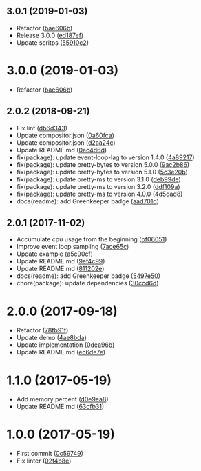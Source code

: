 <a name="3.0.1"></a>
## 3.0.1 (2019-01-03)

* Refactor ([bae606b](https://github.com/kikobeats/process-stats/commit/bae606b))
* Release 3.0.0 ([ed187ef](https://github.com/kikobeats/process-stats/commit/ed187ef))
* Update scritps ([55910c2](https://github.com/kikobeats/process-stats/commit/55910c2))



<a name="3.0.0"></a>
# 3.0.0 (2019-01-03)

* Refactor ([bae606b](https://github.com/kikobeats/process-stats/commit/bae606b))



<a name="2.0.2"></a>
## 2.0.2 (2018-09-21)

* Fix lint ([db6d343](https://github.com/kikobeats/process-stats/commit/db6d343))
* Update compositor.json ([0a60fca](https://github.com/kikobeats/process-stats/commit/0a60fca))
* Update compositor.json ([d2aa24c](https://github.com/kikobeats/process-stats/commit/d2aa24c))
* Update README.md ([0ec4d6d](https://github.com/kikobeats/process-stats/commit/0ec4d6d))
* fix(package): update event-loop-lag to version 1.4.0 ([4a89217](https://github.com/kikobeats/process-stats/commit/4a89217))
* fix(package): update pretty-bytes to version 5.0.0 ([9ac2b86](https://github.com/kikobeats/process-stats/commit/9ac2b86))
* fix(package): update pretty-bytes to version 5.1.0 ([5c3e20b](https://github.com/kikobeats/process-stats/commit/5c3e20b))
* fix(package): update pretty-ms to version 3.1.0 ([deb99de](https://github.com/kikobeats/process-stats/commit/deb99de))
* fix(package): update pretty-ms to version 3.2.0 ([ddf109a](https://github.com/kikobeats/process-stats/commit/ddf109a))
* fix(package): update pretty-ms to version 4.0.0 ([4d5dad8](https://github.com/kikobeats/process-stats/commit/4d5dad8))
* docs(readme): add Greenkeeper badge ([aad701d](https://github.com/kikobeats/process-stats/commit/aad701d))



<a name="2.0.1"></a>
## 2.0.1 (2017-11-02)

* Accumulate cpu usage from the beginning ([bf06051](https://github.com/kikobeats/process-stats/commit/bf06051))
* Improve event loop sampling ([7ace65c](https://github.com/kikobeats/process-stats/commit/7ace65c))
* Update example ([a5c90cf](https://github.com/kikobeats/process-stats/commit/a5c90cf))
* Update README.md ([9ef4c99](https://github.com/kikobeats/process-stats/commit/9ef4c99))
* Update README.md ([811202e](https://github.com/kikobeats/process-stats/commit/811202e))
* docs(readme): add Greenkeeper badge ([5497e50](https://github.com/kikobeats/process-stats/commit/5497e50))
* chore(package): update dependencies ([30ccd6d](https://github.com/kikobeats/process-stats/commit/30ccd6d))



<a name="2.0.0"></a>
# 2.0.0 (2017-09-18)

* Refactor ([78fb91f](https://github.com/kikobeats/process-stats/commit/78fb91f))
* Update demo ([4ae8bda](https://github.com/kikobeats/process-stats/commit/4ae8bda))
* Update implementation ([0dea96b](https://github.com/kikobeats/process-stats/commit/0dea96b))
* Update README.md ([ec6de7e](https://github.com/kikobeats/process-stats/commit/ec6de7e))



<a name="1.1.0"></a>
# 1.1.0 (2017-05-19)

* Add memory percent ([d0e9ea8](https://github.com/kikobeats/process-stats/commit/d0e9ea8))
* Update README.md ([63cfb31](https://github.com/kikobeats/process-stats/commit/63cfb31))



<a name="1.0.0"></a>
# 1.0.0 (2017-05-19)

* First commit ([0c59749](https://github.com/kikobeats/process-stats/commit/0c59749))
* Fix linter ([02f4b8e](https://github.com/kikobeats/process-stats/commit/02f4b8e))



